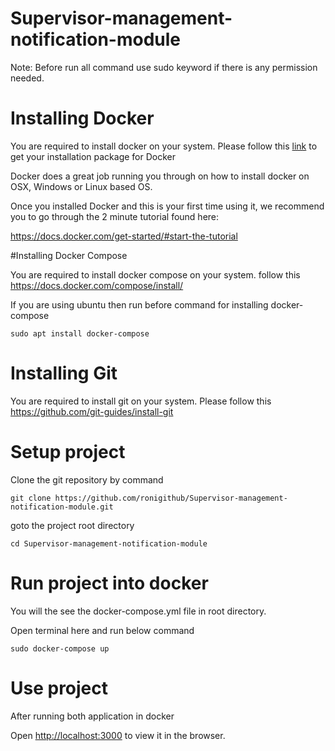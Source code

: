 # Supervisor-management-notification-module

Note: Before run all command use sudo keyword if there is any permission needed.

# Installing Docker
You are required to install docker on your system. Please follow this [link](https://docs.docker.com/get-docker/) to get your installation package for Docker 

Docker does a great job running you through on how to install docker on OSX, Windows or Linux based OS.

Once you installed Docker and this is your first time using it, we recommend you to go through the 2 minute tutorial found here:

https://docs.docker.com/get-started/#start-the-tutorial

#Installing Docker Compose

You are required to install docker compose on your system. follow this https://docs.docker.com/compose/install/

If you are using ubuntu then run before command for installing docker-compose
```
sudo apt install docker-compose
```

# Installing Git

You are required to install git on your system. Please follow this https://github.com/git-guides/install-git 

# Setup project
Clone the git repository by command

```
git clone https://github.com/ronigithub/Supervisor-management-notification-module.git
```

goto the project root directory

```
cd Supervisor-management-notification-module
```

# Run project into docker 

You will the see the docker-compose.yml file in root directory. 

Open terminal here and run below command 

```
sudo docker-compose up
```

# Use project

After running both application in docker

Open [http://localhost:3000](http://localhost:3000) to view it in the browser.
